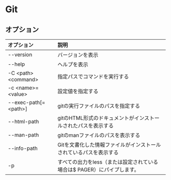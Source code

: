 # Git

## オプション

|オプション|説明|
|:--|:--|
|--version |バージョンを表示|
|--help |ヘルプを表示|
|-C \<path\> \<command\>|指定パスでコマンドを実行する|
|-c \<name\>=\<value\>|設定値を指定する|
|--exec-path[=\<path\>]|gitの実行ファイルのパスを指定する|
|--html-path|gitのHTML形式のドキュメントがインストールされたパスを表示する|
|--man-path|gitのmanファイルのパスを表示する|
|--info-path|Gitを文書化した情報ファイルがインストールされているパスを表示する|
|-p |すべての出力をless（または設定されている場合は$ PAGER）にパイプします。|
